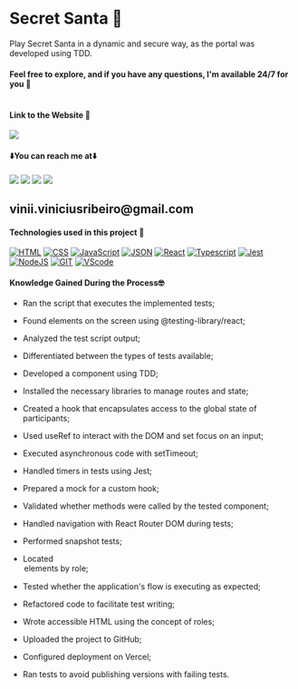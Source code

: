 # Secret Santa 🎅

Play Secret Santa in a dynamic and secure way, as the portal was developed using TDD.

#### Feel free to explore, and if you have any questions, I'm available 24/7 for you 🫵

<div>
    <img src=''/>
</div>

#### Link to the Website 🎯

<div>
    <a href="https://sorteador-de-amigo-secreto-theta.vercel.app" target="_blank" rel="noopener noreferrer"><img src="https://img.shields.io/badge/website-000000?style=for-the-badge&logo=About.me&logoColor=white" target="_blank"></a>
</div>

#### ⬇️You can reach me at⬇️

<div> 
    <a href="https://www.linkedin.com/in/vinicius-ribeiro-4690741ba/" target="_blank"><img src="https://img.shields.io/badge/LinkedIn-0077B5?style=for-the-badge&logo=linkedin&logoColor=white" target="_blank"></a>
    <a href="https://wa.me/5511943232223" target="_blank"><img src="https://img.shields.io/badge/WhatsApp-25D366?style=for-the-badge&logo=whatsapp&logoColor=white" target="_blank"></a>
    <a href="www.youtube.com/@Devdebotas" target="_blank"><img src="https://img.shields.io/badge/YouTube-FF0000?style=for-the-badge&logo=youtube&logoColor=white" target="_blank"></a>
    <a href="vinii.viniciusribeiro@gmail.com" target="_blank"><img src="https://img.shields.io/badge/Gmail-D14836?style=for-the-badge&logo=gmail&logoColor=white" target="_blank"></a> 
    <h2>vinii.viniciusribeiro@gmail.com</h2>
</div>

#### Technologies used in this project 🤖

[![HTML](https://img.shields.io/badge/HTML-239120?style=for-the-badge&logo=html5&logoColor=white)](#)
[![CSS](https://img.shields.io/badge/CSS-239120?&style=for-the-badge&logo=css3&logoColor=white)](#)
[![JavaScript](https://img.shields.io/badge/JavaScript-323330?style=for-the-badge&logo=javascript&logoColor=F7DF1E)](#)
[![JSON](https://img.shields.io/badge/json%20web%20tokens-323330?style=for-the-badge&logo=json-web-tokens&logoColor=pink)](#)
[![React](https://img.shields.io/badge/React-20232A?style=for-the-badge&logo=react&logoColor=61DAFB)](#)
[![Typescript](https://img.shields.io/badge/TypeScript-007ACC?style=for-the-badge&logo=typescript&logoColor=white)](#)
[![Jest](https://img.shields.io/badge/Jest-323330?style=for-the-badge&logo=Jest&logoColor=white)](#)
[![NodeJS](https://img.shields.io/badge/Node.js-43853D?style=for-the-badge&logo=node.js&logoColor=white)](#)
[![GIT](https://img.shields.io/badge/GIT-E44C30?style=for-the-badge&logo=git&logoColor=white)](#)
[![VScode](https://img.shields.io/badge/Made%20for-VSCode-1f425f.svg)](#)

#### Knowledge Gained During the Process🤓

- Ran the script that executes the implemented tests;

- Found elements on the screen using @testing-library/react;

- Analyzed the test script output;

- Differentiated between the types of tests available;

- Developed a component using TDD;

- Installed the necessary libraries to manage routes and state;

- Created a hook that encapsulates access to the global state of participants;

- Used useRef to interact with the DOM and set focus on an input;

- Executed asynchronous code with setTimeout;

- Handled timers in tests using Jest;

- Prepared a mock for a custom hook;

- Validated whether methods were called by the tested component;

- Handled navigation with React Router DOM during tests;

- Performed snapshot tests;

- Located <option> elements by role;

- Tested whether the application's flow is executing as expected;

- Refactored code to facilitate test writing;

- Wrote accessible HTML using the concept of roles;

- Uploaded the project to GitHub;

- Configured deployment on Vercel;

- Ran tests to avoid publishing versions with failing tests.
